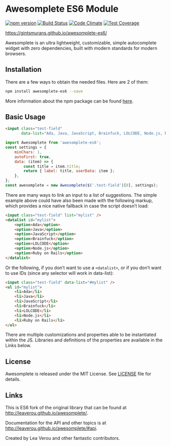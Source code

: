 # Awesomplete ES6 Module
[![npm version](https://img.shields.io/npm/v/awesomplete.svg)](https://www.npmjs.com/package/awesomplete)
[![Build Status](https://img.shields.io/travis/LeaVerou/awesomplete/gh-pages.svg)](https://travis-ci.org/LeaVerou/awesomplete)
[![Code Climate](https://img.shields.io/codeclimate/github/LeaVerou/awesomplete.svg)](https://codeclimate.com/github/LeaVerou/awesomplete)
[![Test Coverage](https://img.shields.io/codeclimate/coverage/github/LeaVerou/awesomplete.svg)](https://codeclimate.com/github/LeaVerou/awesomplete/coverage)

https://gintsmurans.github.io/awesomplete-es6/

Awesomplete is an ultra lightweight, customizable, simple autocomplete widget with zero dependencies, built with modern standards for modern browsers.

## Installation
There are a few ways to obtain the needed files.
Here are 2 of them:

```sh
npm install awesomplete-es6 --save
```

More information about the npm package can be found [here](https://www.npmjs.com/package/awesomplete-es6).

## Basic Usage

```html
<input class="test-field"
       data-list="Ada, Java, JavaScript, Brainfuck, LOLCODE, Node.js, Ruby on Rails" />
```

```javascript
import Awesomplete from 'awesomplete-es6';
const settings = {
    minChars: 1,
    autoFirst: true,
    data: (item) => {
        const title = item.title;
        return { label: title, userData: item };
    },
};
const awesomplete = new Awesomplete($('.test-field')[0], settings);
```

There are many ways to link an input to a list of suggestions.
The simple example above could have also been made with the following markup, which provides a nice native fallback in case the script doesn’t load:

```html
<input class="test-field" list="mylist" />
<datalist id="mylist">
    <option>Ada</option>
    <option>Java</option>
    <option>JavaScript</option>
    <option>Brainfuck</option>
    <option>LOLCODE</option>
    <option>Node.js</option>
    <option>Ruby on Rails</option>
</datalist>
```

Or the following, if you don’t want to use a `<datalist>`, or if you don’t want to use IDs (since any selector will work in data-list):

```html
<input class="test-field" data-list="#mylist" />
<ul id="mylist">
    <li>Ada</li>
    <li>Java</li>
    <li>JavaScript</li>
    <li>Brainfuck</li>
    <li>LOLCODE</li>
    <li>Node.js</li>
    <li>Ruby on Rails</li>
</ul>
```

There are multiple customizations and properties able to be instantiated within the JS. Libraries and definitions of the properties are available in the Links below.

## License

Awesomplete is released under the MIT License. See [LICENSE][1] file for
details.

## Links

This is ES6 fork of the original library that can be found at <http://leaverou.github.io/awesomplete/>.

Documentation for the API and other topics is at
<http://leaverou.github.io/awesomplete/#api>.

Created by Lea Verou and other fantastic contributors.

[1]: https://github.com/LeaVerou/awesomplete/blob/gh-pages/LICENSE
